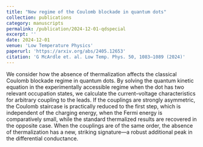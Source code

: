 ```yaml
---
title: "New regime of the Coulomb blockade in quantum dots"
collection: publications
category: manuscripts
permalink: /publication/2024-12-01-qdspecial
excerpt: ''
date: 2024-12-01
venue: 'Low Temperature Physics'
paperurl: 'https://arxiv.org/abs/2405.12653'
citation: 'G McArdle et. al. Low Temp. Phys. 50, 1083–1089 (2024)'
---
```


We consider how the absence of thermalization affects the classical Coulomb blockade regime in quantum dots. By solving the quantum kinetic equation in the experimentally accessible regime when the dot has two relevant occupation states, we calculate the current–voltage characteristics for arbitrary coupling to the leads. If the couplings are strongly asymmetric, the Coulomb staircase is practically reduced to the first step, which is independent of the charging energy, when the Fermi energy is comparatively small, while the standard thermalized results are recovered in the opposite case. When the couplings are of the same order, the absence of thermalization has a new, striking signature—a robust additional peak in the differential conductance.